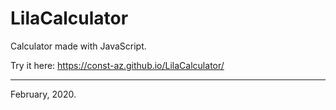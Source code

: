 # LilaCalculator
Calculator made with JavaScript.

Try it here: https://const-az.github.io/LilaCalculator/

---

February, 2020.
